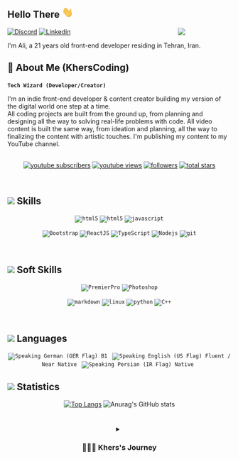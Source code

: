 <h2> Hello There <img src="https://raw.githubusercontent.com/ABSphreak/ABSphreak/master/gifs/Hi.gif" height="25px"></h2>

<img align="right" src="https://media4.giphy.com/media/v1.Y2lkPTc5MGI3NjExaTV4YjBrdWQ0d3lzY2RrNDB3YmlzcTNlZ21jcHpoeHgwN2hkcWwycCZlcD12MV9pbnRlcm5hbF9naWZfYnlfaWQmY3Q9Zw/9tnwJZO1hrPI8IpNOI/giphy.gif" width='120'/>


   [![Discord](https://dcbadge.limes.pink/api/shield/852662740475707492)](https://discord.com/users/852662740475707492)
   [![Linkedin](https://img.shields.io/badge/MY%20PROFILE-Linkedin-blue?style=for-the-badge&logo=linkedin)](https://www.linkedin.com/in/kherscoding//)
   
   I'm Ali, a 21 years old front-end developer residing in Tehran, Iran.
  
 
## 🐻 About Me (KhersCoding)

**`Tech Wizard (Developer/Creator)`**

I'm an indie front-end developer & content creator building my version of the digital world one step at a time. 
<br/>All coding projects are built from the ground up, from planning and designing all the way to solving real-life problems with code. All video content is built the same way, from ideation and planning, all the way to finalizing the content with artistic touches. I'm publishing my content to my YouTube channel.
<br/>
<br/>



   <p align="center">
      <a href="https://www.youtube.com/@KhersCoding?sub_confirmation=1">
         <img alt="youtube subscribers" title="Subscribe to my YouTube channel" src="https://custom-icon-badges.demolab.com/youtube/channel/subscribers/UCdaGttOx0HfK2QoWJbFAQWw?color=%23E05D44&label=SUBSCRIBE&logo=video&logoColor=white&style=for-the-badge&labelColor=CE4630"/></a> 
      <a href="https://www.youtube.com/@KhersCoding">
         <img alt="youtube views" title="YouTube views" src="https://custom-icon-badges.demolab.com/youtube/channel/views/UCdaGttOx0HfK2QoWJbFAQWw?color=%23E1AD0E&logo=eye&logoColor=white&style=for-the-badge&labelColor=C79600"/></a> 
      <a href="https://github.com/KhersCoding?tab=followers">
         <img alt="followers" title="Follow me on Github" src="https://custom-icon-badges.demolab.com/github/followers/KhersCoding?color=236ad3&labelColor=1155ba&style=for-the-badge&logo=person-add&label=Follow&logoColor=white"/></a>
      <a href="https://github.com/KhersCoding?tab=repositories&sort=stargazers">
         <img alt="total stars" title="Total stars on GitHub" src="https://custom-icon-badges.demolab.com/github/stars/KhersCoding?color=55960c&style=for-the-badge&labelColor=488207&logo=star"/></a>
   </p>
<br/>


## <img src = "https://media2.giphy.com/media/QssGEmpkyEOhBCb7e1/giphy.gif?cid=ecf05e47a0n3gi1bfqntqmob8g9aid1oyj2wr3ds3mg700bl&rid=giphy.gif" width = 28px> Skills


<div align="center">
<code><img src="https://img.shields.io/badge/html5-%23E34F26.svg?style=for-the-badge&logo=html5&logoColor=white" alt="html5"></code>
<code><img src="https://img.shields.io/badge/css-1572B6.svg?style=for-the-badge&logo=css3&logoColor=white" alt="html5"></code>
<code><img src="https://img.shields.io/badge/javascript-%23323330.svg?style=for-the-badge&logo=javascript&logoColor=%23F7DF1E" alt="javascript"></code>

<code><img src="https://img.shields.io/badge/bootstrap-%23563D7C.svg?style=for-the-badge&logo=bootstrap&logoColor=white" alt="Bootstrap"></code>
<code><img src="https://img.shields.io/badge/React-%23239120.svg?style=for-the-badge&logo=react&logoColor=white" alt="ReactJS"></code>
<code><img src="https://img.shields.io/badge/TypeScript-3178C6.svg?style=for-the-badge&logo=TypeScript&logoColor=FFF" alt="TypeScript"></code>
<code><img src="https://img.shields.io/badge/node.js-6DA55F?style=for-the-badge&logo=node.js&logoColor=white" alt="Nodejs"></code>
<code><img src="https://img.shields.io/badge/git-%23F05033.svg?style=for-the-badge&logo=git&logoColor=white" alt="git"></code>

<br/>
</div>

## <img src = "https://media0.giphy.com/media/v1.Y2lkPTc5MGI3NjExYXNnOWVqbGJqZ3lyeGlkN2kyd21ycmJtOWNveGNzYnMzeTU5dWMycyZlcD12MV9pbnRlcm5hbF9naWZfYnlfaWQmY3Q9cw/ZyLb5USWvh0uxg10xP/giphy.gif" width = 28px> Soft Skills
<div align="center">
<code><img src="https://img.shields.io/badge/Adobe%20Premiere%20Pro-00005b?logo=adobepremierepro&logoColor=fff&style=for-the-badge&colorA=00005b" alt="PremierPro"></code>
<code><img src="https://img.shields.io/badge/Photoshop-36454F?logo=adobephotoshop&amp;logoColor=31A8FF&amp;style=for-the-badge" alt="Photoshop"></code>

<code><img src="https://img.shields.io/badge/Markdown-000000?style=for-the-badge&logo=markdown&logoColor=white" alt="markdown"></code>
<code><img src="https://img.shields.io/badge/Linux-FCC624?style=for-the-badge&logo=linux&logoColor=black" alt="linux"></code>
<code><img src="https://img.shields.io/badge/python-3670A0?style=for-the-badge&logo=python&logoColor=ffdd54" alt="python"></code>
<code><img src="https://img.shields.io/badge/C++-blue?style=for-the-badge&logo=CPLUSPLUS&logoColor=yellow" alt="C++"></code>

<br/>
</div>

## <img src = "https://media1.giphy.com/media/QNFk30fVrNtJWzs7o2/giphy.gif?cid=6c09b9527xoqaqvoda33b6u2bolunkfajpa16wuzadgeljmf&ep=v1_internal_gif_by_id&rid=giphy.gif&ct=s" width = 28px> Languages
<div align="center">
<code><img src="https://upload.wikimedia.org/wikipedia/commons/thumb/b/ba/Flag_of_Germany.svg/1280px-Flag_of_Germany.svg.png" width = 40px" alt="Speaking German (GER Flag)"> B1 </code>
<code><img src="https://upload.wikimedia.org/wikipedia/en/archive/a/a4/20151118161037%21Flag_of_the_United_States.svg" width = 40px" alt="Speaking English (US Flag)"> Fluent / Near Native </code>
<code><img src="https://upload.wikimedia.org/wikipedia/commons/thumb/c/ca/Flag_of_Iran.svg/2560px-Flag_of_Iran.svg.png" width = 40px" alt="Speaking Persian (IR Flag)"> Native </code>

<br/>
</div>




<!-- ### 📺 Latest YouTube Videos  -->

<!-- BEGIN YOUTUBE-CARDS -->
<!-- [![Java Data Types](https://ytcards.demolab.com/?id=SKS9UMVW5Mc&title=Java+Data+Types&lang=en&timestamp=1724414437&background_color=%230d1117&title_color=%23ffffff&stats_color=%23dedede&max_title_lines=1&width=250&border_radius=5&duration=54 "Java Data Types")](https://www.youtube.com/watch?v=SKS9UMVW5Mc)
[![Java Works On Everything](https://ytcards.demolab.com/?id=s096L3r28f8&title=Java+Works+On+Everything&lang=en&timestamp=1724335251&background_color=%230d1117&title_color=%23ffffff&stats_color=%23dedede&max_title_lines=1&width=250&border_radius=5&duration=39 "Java Works On Everything")](https://www.youtube.com/watch?v=s096L3r28f8)
[![Java Sucks](https://ytcards.demolab.com/?id=KgMJ0J7waMQ&title=Java+Sucks&lang=en&timestamp=1724256019&background_color=%230d1117&title_color=%23ffffff&stats_color=%23dedede&max_title_lines=1&width=250&border_radius=5&duration=50 "Java Sucks")](https://www.youtube.com/watch?v=KgMJ0J7waMQ)
[![Learn Java OOP with Code](https://ytcards.demolab.com/?id=TiccevwEVe8&title=Learn+Java+OOP+with+Code&lang=en&timestamp=1723212033&background_color=%230d1117&title_color=%23ffffff&stats_color=%23dedede&max_title_lines=1&width=250&border_radius=5&duration=1784 "Learn Java OOP with Code")](https://www.youtube.com/watch?v=TiccevwEVe8)
[![world's shortest Java course](https://ytcards.demolab.com/?id=b5l5UodFzMo&title=world%27s+shortest+Java+course&lang=en&timestamp=1723125637&background_color=%230d1117&title_color=%23ffffff&stats_color=%23dedede&max_title_lines=1&width=250&border_radius=5&duration=1190 "world's shortest Java course")](https://www.youtube.com/watch?v=b5l5UodFzMo)
[![I Coded with React for a Year](https://ytcards.demolab.com/?id=0RZGHUwwi4k&title=I+Coded+with+React+for+a+Year&lang=en&timestamp=1722534300&background_color=%230d1117&title_color=%23ffffff&stats_color=%23dedede&max_title_lines=1&width=250&border_radius=5&duration=1574 "I Coded with React for a Year")](https://www.youtube.com/watch?v=0RZGHUwwi4k) -->
<!-- END YOUTUBE-CARDS -->

<!-- [<img src="https://custom-icon-badges.demolab.com/badge/-Subscribe%20For%20More-red?style=for-the-badge&logo=video&logoColor=white"/>](https://www.youtube.com/@KhersCoding?sub_confirmation=1)  -->



## <img src = "https://media1.giphy.com/media/bmQBu3aSF0DxadphkG/200w.gif?cid=6c09b952le46lfbml2itn49bayg2s8w0gvo8mi607x5telrx&ep=v1_gifs_search&rid=200w.gif&ct=g" width = 28px> Statistics
<div align="center">

[![Top Langs](https://github-readme-stats.vercel.app/api/top-langs/?username=KhersCoding&theme=dark)](https://github.com/anuraghazra/github-readme-stats)
![Anurag's GitHub stats](https://github-readme-stats.vercel.app/api?username=KhersCoding&show_icons=true&theme=dark)

#
<details>
 <summary><h3>👨🏻‍💻 Khers's Journey</h3></summary>
   <p align="left">
I began experimenting with code and development at the age of 15.<br/>What started as a curiosity soon became a passion, and over the years, I've immersed myself in the world of programming. <br/>I've gained expertise in front-end technologies like HTML5, CSS3, JavaScript, Bootstrap, and TypeScript, as well as modern frameworks like React.js and Node.js. These skills have allowed me to create dynamic, responsive web applications.<br/>
In addition to my core programming skills, I've also explored other areas of development and design. I'm proficient in Python, C++, C#, which have strengthened my problem-solving abilities and versatility as a developer.<br/> My creative side shines through with my knowledge of Photoshop and Premiere Pro, tools that allow me to design and edit visual content. <br/>I'm also comfortable working in Linux and writing in Markdown, making me well-rounded in both development and content creation.
<br/>On top of that, I speak Persian, English, and German (B1), which has broadened my cultural perspectives and enhanced my communication skills. My journey so far has been fueled by a passion for learning, creating, and pushing the boundaries of what's possible. I'm always eager to take on new challenges and turn my ideas into reality, continuously striving to grow as both a developer and a person.
<p/>


